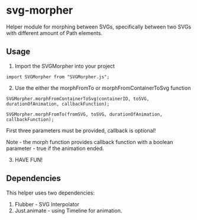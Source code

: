 # svg-morpher

Helper module for morphing between SVGs, specifically between two SVGs with different amount of Path elements.

## Usage

1. Import the SVGMorpher into your project

```
import SVGMorpher from "SVGMorpher.js";
```

2. Use the either the morphFromTo or morphFromContainerToSvg function

```
SVGMorpher.morphFromContainerToSvg(containerID, toSVG, durationOfAnimation, callbackFunction);

SVGMorpher.morphFromTo(fromSVG, toSVG, durationOfAnimation, callbackFunction);

```

First three parameters must be provided, callback is optional!

Note - the morph function provides callback function with a boolean parameter - true if the animation ended.

3. HAVE FUN!

## Dependencies

This helper uses two dependencies:

1. Flubber - SVG Interpolator
2. Just.animate - using Timeline for animation.
